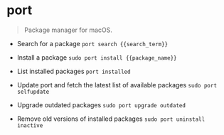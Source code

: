 # port
> Package manager for macOS.

- Search for a package
`port search {{search_term}}`

- Install a package
`sudo port install {{package_name}}`

- List installed packages
`port installed`

- Update port and fetch the latest list of available packages
`sudo port selfupdate`

- Upgrade outdated packages
`sudo port upgrade outdated`

- Remove old versions of installed packages
`sudo port uninstall inactive`
